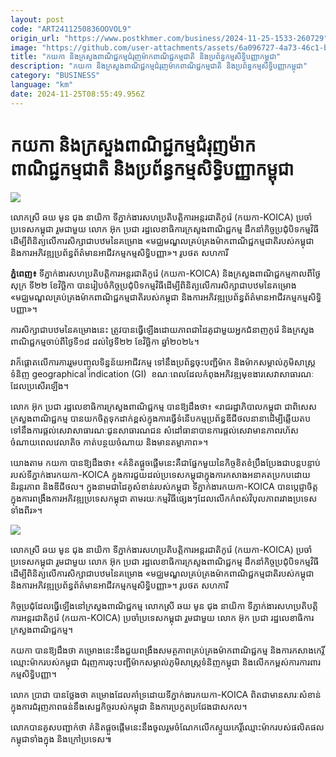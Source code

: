 ```yaml
---
layout: post
code: "ART2411250836OOVOL9"
origin_url: "https://www.postkhmer.com/business/2024-11-25-1533-260729"
image: "https://github.com/user-attachments/assets/6a096727-4a73-46c1-b355-8c06bc93b702"
title: "កយកា និង​ក្រសួង​ពាណិជ្ជកម្ម​ជំរុញ​ម៉ាក​ពាណិជ្ជកម្ម​ជាតិ និង​ប្រព័ន្ធ​កម្មសិទ្ធិ​បញ្ញា​កម្ពុជា"
description: "​​កយកា និង​ក្រសួង​ពាណិជ្ជកម្ម​ជំរុញ​ម៉ាក​ពាណិជ្ជកម្ម​ជាតិ និង​ប្រព័ន្ធ​កម្មសិទ្ធិ​បញ្ញា​កម្ពុជា​"
category: "BUSINESS"
language: "km"
date: 2024-11-25T08:55:49.956Z
---
```


# កយកា និង​ក្រសួង​ពាណិជ្ជកម្ម​ជំរុញ​ម៉ាក​ពាណិជ្ជកម្ម​ជាតិ និង​ប្រព័ន្ធ​កម្មសិទ្ធិ​បញ្ញា​កម្ពុជា

![](https://github.com/user-attachments/assets/e8307c82-5074-4dfa-aa44-8f5038cde602)

លោកស្រី ឆ​យ មូ​ន ជុង នាយិកា ទីភ្នាក់ងារ​សហប្រតិបត្តិ​ការ​អន្តរជាតិ​កូរ៉េ (​ក​យ​កា​-KOICA) ប្រចាំ​ប្រទេស​កម្ពុជា រួមជាមួយ លោក អ៊ុក ប្រជា រដ្ឋលេខាធិការ​ក្រសួងពាណិជ្ជកម្ម ដឹក​នាំ​កិច្ចប្រជុំ​បិទ​​កម្មវិធី​ដើម្បី​ពិនិត្យ​លើ​ការសិក្សា​ជាបឋម​នៃ​គម្រោង «​មជ្ឈមណ្ឌល​គ្រប់គ្រង​ម៉ាក​ពាណិជ្ជកម្ម​ជាតិ​របស់​កម្ពុជា និង​ការអភិវឌ្ឍ​ប្រព័ន្ធ​ព័ត៌មាន​អាជីវកម្ម​កម្មសិទ្ធិបញ្ញា​»​។ រូបថត សហការី​

**ភ្នំពេញ៖** ទីភ្នាក់ងារ​សហប្រតិបត្តិ​ការ​អន្តរជាតិ​កូរ៉េ (កយកា-KOICA) និង​ក្រសួង​ពាណិជ្ជកម្ម​កាល​ពី​ថ្ងៃ​សុក្រ ទី​២២ ខែវិច្ឆិកា បាន​រៀបចំ​កិច្ច​ប្រជុំ​បិទ​កម្មវិធី​ដើម្បី​ពិនិត្យ​លើ​ការ​សិក្សា​ជាបឋម​នៃ​គម្រោង «មជ្ឈមណ្ឌល​គ្រប់គ្រង​ម៉ាក​ពាណិជ្ជកម្ម​ជាតិ​របស់​កម្ពុជា និង​ការអភិវឌ្ឍ​ប្រព័ន្ធ​ព័ត៌មាន​អាជីវកម្ម​កម្មសិទ្ធិបញ្ញា»។

ការ​សិក្សា​ជាបឋម​នៃ​គម្រោង​នេះ ត្រូវបាន​ធ្វើឡើង​ដោយ​ភាពជា​ដៃគូ​ជាមួយ​អ្នកជំនាញ​កូរ៉េ និង​ក្រសួងពាណិជ្ជកម្ម​ចាប់ពី​ថ្ងៃទី​១៨ ដល់​ថ្ងៃទី​២២ ខែវិច្ឆិកា ឆ្នាំ​២០២៤​។​

​វា​ក៏​ផ្ដោតលើ​ការ​ការរួមបញ្ចូល​ទិន្នន័យ​អាជីវកម្ម ទៅនឹង​ប្រព័ន្ធ​ចុះបញ្ជី​ម៉ាក និង​ម៉ាក​សម្គាល់​ភូមិសាស្ត្រ​ទំនិញ geographical indication (GI)  ខណៈពេលដែល​កំពុង​អភិវឌ្ឍ​មុខងារ​សេវាសាធារណៈ​ដែល​ប្រសើរឡើង​។​

​លោក អ៊ុក ប្រជា រដ្ឋលេខាធិការ​ក្រសួងពាណិជ្ជកម្ម បានឱ្យដឹងថា​៖ «​រាជរដ្ឋាភិបាល​កម្ពុជា ជាពិសេស ក្រសួងពាណិជ្ជកម្ម បាន​យកចិត្តទុកដាក់​ខ្ពស់​ក្នុង​ការធ្វើ​ទំនើបកម្ម​ប្រព័ន្ធ​ឌីជីថល​នានា​ដើម្បី​ឆ្លើយតប​ទៅនឹង​ការផ្តល់​សេវាសាធារណៈ​ជូន​សាធារណជន សំដៅ​ធានាបាន​ការផ្តល់សេវា​មាន​ភាព​រហ័ស ចំណាយពេល​វេលា​តិច កាត់បន្ថយ​ចំណាយ និង​មាន​តម្លាភាព​»​។​

យោងតាម ក​យ​កា បានឱ្យដឹងថា​៖ «​គំនិត​ផ្តួចផ្តើម​នេះ​គឺជា​ផ្នែក​មួយ​នៃ​កិច្ចខិតខំ​ប្រឹងប្រែង​ជា​បន្តបន្ទាប់​របស់​ទីភ្នាក់ងារ​ក​យ​កា​-KOICA ក្នុង​ការជួយ​ដល់​ប្រទេស​កម្ពុជា​ក្នុង​ការកសាង​អនាគត​ប្រកបដោយ​និរន្តរភាព និង​ឌីជីថល​។ ក្នុងនាម​ជា​ដៃគូ​សំខាន់​របស់​កម្ពុជា ទីភ្នាក់ងារ​ក​យ​កា​-KOICA បាន​ប្តេជ្ញាចិត្ត​ក្នុងការ​ពង្រឹង​ការអភិវឌ្ឍ​ប្រទេស​កម្ពុជា តាមរយៈ​កម្មវិធី​ផ្សេងៗ​ដែល​លើក​កំពស់​វិបុលភាព​រវាង​ប្រទេស​ទាំងពីរ​»​។​

![](https://github.com/user-attachments/assets/6c96f1ab-5e63-4e0e-a5e1-1d8c28609ad2)

លោកស្រី ឆ​យ មូ​ន ជុង នាយិកា ទីភ្នាក់ងារ​សហប្រតិបត្តិ​ការ​អន្តរជាតិ​កូរ៉េ (​ក​យ​កា​-KOICA) ប្រចាំ​ប្រទេស​កម្ពុជា រួមជាមួយ លោក អ៊ុក ប្រជា រដ្ឋលេខាធិការ​ក្រសួងពាណិជ្ជកម្ម ដឹក​នាំ​កិច្ចប្រជុំ​បិទ​​កម្មវិធី​ដើម្បី​ពិនិត្យ​លើ​ការសិក្សា​ជាបឋម​នៃ​គម្រោង «​មជ្ឈមណ្ឌល​គ្រប់គ្រង​ម៉ាក​ពាណិជ្ជកម្ម​ជាតិ​របស់​កម្ពុជា និង​ការអភិវឌ្ឍ​ប្រព័ន្ធ​ព័ត៌មាន​អាជីវកម្ម​កម្មសិទ្ធិបញ្ញា​»​។ រូបថត សហការី​

កិច្ចប្រជុំ​ដែល​ធ្វើឡើង​នៅ​ក្រសួងពាណិជ្ជកម្ម លោកស្រី ឆ​យ មូ​ន ជុង នាយិកា ទីភ្នាក់ងារ​សហប្រតិបត្តិ​ការ​អន្តរជាតិ​កូរ៉េ (​ក​យ​កា​-KOICA) ប្រចាំ​ប្រទេស​កម្ពុជា រួមជាមួយ លោក អ៊ុក ប្រជា រដ្ឋលេខាធិការ​ក្រសួងពាណិជ្ជកម្ម​។

ក​យ​កា បានឱ្យដឹងថា គម្រោង​នេះ​នឹង​ជួយ​ពង្រឹងសមត្ថភាព​គ្រប់គ្រង​ម៉ាក​ពាណិជ្ជកម្ម និង​ការកសាង​កេរ្តិ៍ឈ្មោះ​ម៉ាក​របស់​កម្ពុជា ជំរុញ​ការចុះបញ្ជី​ម៉ាក​សម្គាល់​ភូមិសាស្ត្រ​ទំនិញ​កម្ពុជា និង​លើកកម្ពស់​ការការពារ​កម្មសិទ្ធិបញ្ញា​។​

​លោក ប្រា​ជា បាន​ថ្លែងថា គម្រោង​ដែល​គាំទ្រ​ដោយ​ទីភ្នាក់ងារ​ក​យ​កា​-KOICA ពិត​ជាមាន​សារៈសំខាន់ ក្នុងការ​ជំរុញ​ភាព​ធន់​នឹង​សេដ្ឋកិច្ច​របស់​កម្ពុជា និង​ការប្រកួតប្រជែង​ជាស​កល​។

លោក​បាន​គូសបញ្ជាក់ថា គំនិត​ផ្ដួចផ្ដើម​នេះ​នឹង​ចូលរួមចំណែក​លើកស្ទួយ​កេរ្តិ៍ឈ្មោះ​ម៉ាក​របស់​ផលិតផល​កម្ពុជា​ទាំង​ក្នុង និង​ក្រៅប្រទេស៕